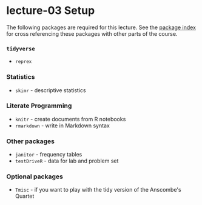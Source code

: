 # lecture-03 Setup
The following packages are required for this lecture. See the [package index](https://slu-soc5050.github.io/package-index/) for cross referencing these packages with other parts of the course.

### `tidyverse`

* `reprex`

### Statistics

* `skimr` - descriptive statistics

### Literate Programming

* `knitr` - create documents from R notebooks
* `rmarkdown` - write in Markdown syntax

### Other packages

* `janitor` - frequency tables
* `testDriveR` - data for lab and problem set

### Optional packages

* `Tmisc` - if you want to play with the tidy version of the Anscombe's Quartet
